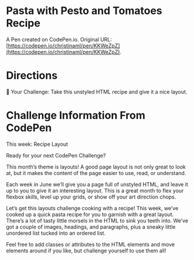 # Pasta with Pesto and Tomatoes Recipe

A Pen created on CodePen.io. Original URL: [https://codepen.io/christinaml/pen/KKWeZpZ](https://codepen.io/christinaml/pen/KKWeZpZ).


# Directions

💪 Your Challenge: Take this unstyled HTML recipe and give it a nice layout.


# Challenge Information From CodePen

This week: Recipe Layout

Ready for your next CodePen Challenge?

This month’s theme is layouts! A good page layout is not only great to look at, but it makes the content of the page easier to use, read, or understand.

Each week in June we’ll give you a page full of unstyled HTML, and leave it up to you to give it an interesting layout. This is a great month to flex your flexbox skills, level up your grids, or show off your art direction chops.

Let’s get this layouts challenge cooking with a recipe! This week, we’ve cooked up a quick pasta recipe for you to garnish with a great layout. There’s a lot of tasty little morsels in the HTML to sink you teeth into. We’ve got a couple of images, headings, and paragraphs, plus a sneaky little unordered list tucked into an ordered list.

Feel free to add classes or attributes to the HTML elements and move elements around if you like, but challenge yourself to use them all!